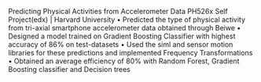 Predicting Physical Activities from Accelerometer Data
PH526x Self Project(edx) | Harvard University
• Predicted the type of physical activity from tri-axial smartphone accelerometer data obtained through Beiwe
• Designed a model trained on Gradient Boosting Classifier with highest accuracy of 86% on test-datasets
• Used the siml and sensor motion libraries for these predictions and implemented Frequency Transformations
• Obtained an average efficiency of 80% with Random Forest, Gradient Boosting classifier and Decision trees
